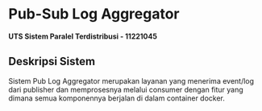 # Pub-Sub Log Aggregator
**UTS Sistem Paralel Terdistribusi - 11221045**

## Deskripsi Sistem

Sistem Pub Log Aggregator merupakan layanan yang menerima event/log dari publisher dan memprosesnya melalui consumer dengan fitur yang dimana semua komponennya berjalan di dalam container docker.

## 
